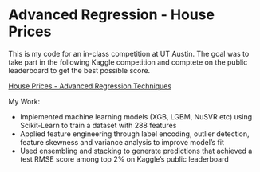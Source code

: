 # Advanced Regression - House Prices

This is my code for an in-class competition at UT Austin. The goal was to take part in the following Kaggle competition and comptete on the public leaderboard to get the best possible score.

[House Prices - Advanced Regression Techniques](https://www.kaggle.com/competitions/house-prices-advanced-regression-techniques/leaderboard?)

My Work:
- Implemented machine learning models (XGB, LGBM, NuSVR etc) using Scikit‐Learn to train a dataset with 288 features
- Applied feature engineering through label encoding, outlier detection, feature skewness and variance analysis to improve model’s fit
- Used ensembling and stacking to generate predictions that achieved a test RMSE score among top 2% on Kaggle’s public leaderboard
